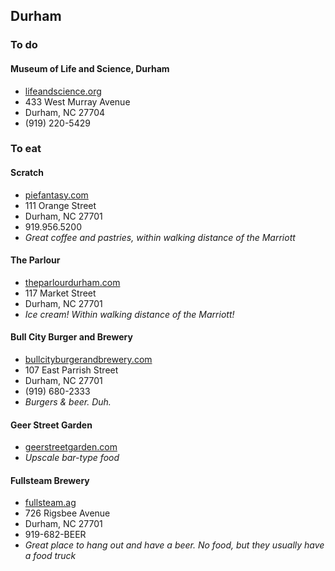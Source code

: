 ## Durham

### To do

#### Museum of Life and Science, Durham
* <a href="http://lifeandscience.org/">lifeandscience.org</a>
* 433 West Murray Avenue
* Durham, NC 27704
* (919) 220-5429

### To eat

#### Scratch
* <a href="http://www.piefantasy.com/">piefantasy.com</a>
* 111 Orange Street
* Durham, NC 27701
* 919.956.5200
* *Great coffee and pastries, within walking distance of the Marriott*

#### The Parlour
* <a href="https://theparlourdurham.com/">theparlourdurham.com</a>
* 117 Market Street
* Durham, NC 27701
* *Ice cream! Within walking distance of the Marriott!*

#### Bull City Burger and Brewery
* <a href="http://www.bullcityburgerandbrewery.com/">bullcityburgerandbrewery.com</a>
* 107 East Parrish Street
* Durham, NC 27701
* (919) 680-2333
* *Burgers & beer. Duh.*

#### Geer Street Garden
* <a href="http://geerstreetgarden.com/">geerstreetgarden.com</a>
* *Upscale bar-type food*

#### Fullsteam Brewery
* <a href="http://www.fullsteam.ag/">fullsteam.ag</a>
* 726 Rigsbee Avenue
* Durham, NC 27701
* 919-682-BEER
* *Great place to hang out and have a beer. No food, but they usually have a food truck*
